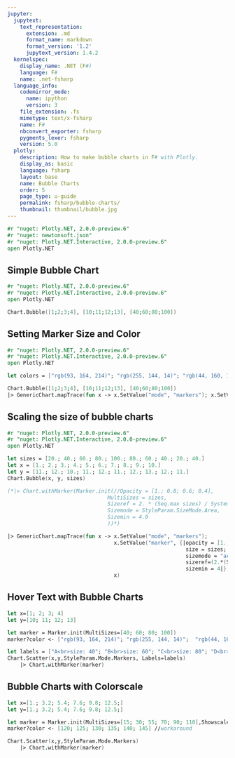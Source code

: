 ```yaml
---
jupyter:
  jupytext:
    text_representation:
      extension: .md
      format_name: markdown
      format_version: '1.2'
      jupytext_version: 1.4.2
  kernelspec:
    display_name: .NET (F#)
    language: F#
    name: .net-fsharp
  language_info:
    codemirror_mode:
      name: ipython
      version: 3
    file_extension: .fs
    mimetype: text/x-fsharp
    name: F#
    nbconvert_exporter: fsharp
    pygments_lexer: fsharp
    version: 5.0
  plotly:
    description: How to make bubble charts in F# with Plotly.
    display_as: basic
    language: fsharp
    layout: base
    name: Bubble Charts
    order: 5
    page_type: u-guide
    permalink: fsharp/bubble-charts/
    thumbnail: thumbnail/bubble.jpg
---
```


```fsharp dotnet_interactive={"language": "fsharp"}
#r "nuget: Plotly.NET, 2.0.0-preview.6"
#r "nuget: newtonsoft.json"
#r "nuget: Plotly.NET.Interactive, 2.0.0-preview.6"
open Plotly.NET
```

## Simple Bubble Chart

```fsharp dotnet_interactive={"language": "fsharp"}
#r "nuget: Plotly.NET, 2.0.0-preview.6"
#r "nuget: Plotly.NET.Interactive, 2.0.0-preview.6"
open Plotly.NET

Chart.Bubble([1;2;3;4], [10;11;12;13], [40;60;80;100])
```

## Setting Marker Size and Color

```fsharp dotnet_interactive={"language": "fsharp"}
#r "nuget: Plotly.NET, 2.0.0-preview.6"
#r "nuget: Plotly.NET.Interactive, 2.0.0-preview.6"
open Plotly.NET

let colors = ["rgb(93, 164, 214)"; "rgb(255, 144, 14)"; "rgb(44, 160, 101)"; "rgb(255, 65, 54)"]

Chart.Bubble([1;2;3;4], [10;11;12;13], [40;60;80;100])
|> GenericChart.mapTrace(fun x -> x.SetValue("mode", "markers"); x.SetValue("marker", {|color = colors; opacity = [1.; 0.8; 0.6; 0.4]; size = [40;60;80;100]|}); x)
```

## Scaling the size of bubble charts

```fsharp dotnet_interactive={"language": "fsharp"}
#r "nuget: Plotly.NET, 2.0.0-preview.6"
#r "nuget: Plotly.NET.Interactive, 2.0.0-preview.6"
open Plotly.NET

let sizes = [20.; 40.; 60.; 80.; 100.; 80.; 60.; 40.; 20.; 40.]
let x = [1.; 2.; 3.; 4.; 5.; 6.; 7.; 8.; 9.; 10.]
let y = [11.; 12.; 10.; 11.; 12.; 11.; 12.; 13.; 12.; 11.]
Chart.Bubble(x, y, sizes)

(*|> Chart.withMarker(Marker.init(//Opacity = [1.; 0.8; 0.6; 0.4],
                                MultiSizes = sizes,
                                Sizeref = 2. * (Seq.max sizes) / System.Math.Pow(40., 2.),
                                Sizemode = StyleParam.SizeMode.Area,
                                Sizemin = 4.0
                                ))*)

|> GenericChart.mapTrace(fun x -> x.SetValue("mode", "markers");
                                  x.SetValue("marker", {|opacity = [1.; 0.8; 0.6; 0.4];
                                                         size = sizes;
                                                         sizemode = "area";
                                                         sizeref=(2.*(Seq.max sizes)/System.Math.Pow(40., 2.));
                                                         sizemin = 4|});
                                  x)
```

## Hover Text with Bubble Charts

```fsharp dotnet_interactive={"language": "fsharp"}
let x=[1; 2; 3; 4]
let y=[10; 11; 12; 13]

let marker = Marker.init(MultiSizes=[40; 60; 80; 100])
marker?color <- ["rgb(93, 164, 214)"; "rgb(255, 144, 14)";  "rgb(44, 160, 101)"; "rgb(255, 65, 54)"] //workaround

let labels = ["A<br>size: 40"; "B<br>size: 60"; "C<br>size: 80"; "D<br>size: 100"];
Chart.Scatter(x,y,StyleParam.Mode.Markers, Labels=labels)
    |> Chart.withMarker(marker)

```

## Bubble Charts with Colorscale

```fsharp dotnet_interactive={"language": "fsharp"}
let x=[1.; 3.2; 5.4; 7.6; 9.8; 12.5;]
let y=[1.; 3.2; 5.4; 7.6; 9.8; 12.5;]

let marker = Marker.init(MultiSizes=[15; 30; 55; 70; 90; 110],Showscale=true)
marker?color <- [120; 125; 130; 135; 140; 145] //workaround

Chart.Scatter(x,y,StyleParam.Mode.Markers)
    |> Chart.withMarker(marker)

```

